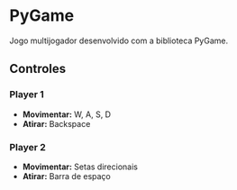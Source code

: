 # PyGame

Jogo multijogador desenvolvido com a biblioteca PyGame.

## Controles

### Player 1
- **Movimentar:** W, A, S, D  
- **Atirar:** Backspace

### Player 2
- **Movimentar:** Setas direcionais  
- **Atirar:** Barra de espaço